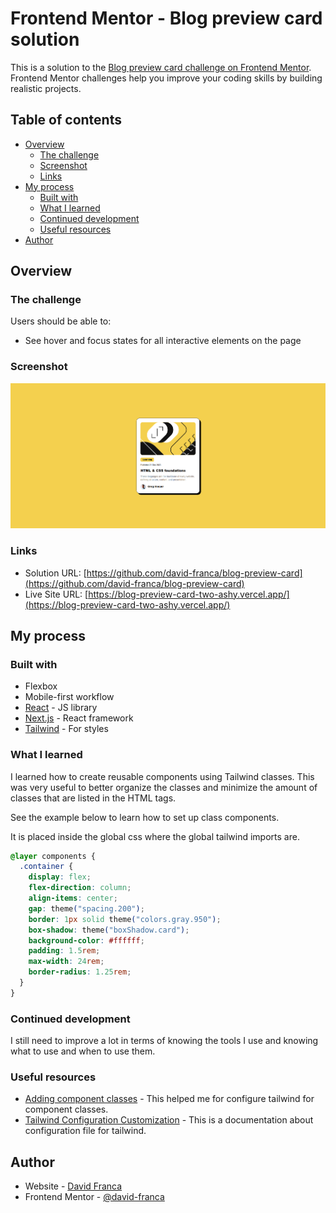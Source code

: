 # Frontend Mentor - Blog preview card solution

This is a solution to the [Blog preview card challenge on Frontend Mentor](https://www.frontendmentor.io/challenges/blog-preview-card-ckPaj01IcS). Frontend Mentor challenges help you improve your coding skills by building realistic projects.

## Table of contents

- [Overview](#overview)
  - [The challenge](#the-challenge)
  - [Screenshot](#screenshot)
  - [Links](#links)
- [My process](#my-process)
  - [Built with](#built-with)
  - [What I learned](#what-i-learned)
  - [Continued development](#continued-development)
  - [Useful resources](#useful-resources)
- [Author](#author)

## Overview

### The challenge

Users should be able to:

- See hover and focus states for all interactive elements on the page

### Screenshot

![](./public/screenshot.png)

### Links

- Solution URL: [https://github.com/david-franca/blog-preview-card](https://github.com/david-franca/blog-preview-card)
- Live Site URL: [https://blog-preview-card-two-ashy.vercel.app/](https://blog-preview-card-two-ashy.vercel.app/)

## My process

### Built with

- Flexbox
- Mobile-first workflow
- [React](https://reactjs.org/) - JS library
- [Next.js](https://nextjs.org/) - React framework
- [Tailwind](https://tailwindcss.com/) - For styles

### What I learned

I learned how to create reusable components using Tailwind classes. This was very useful to better organize the classes and minimize the amount of classes that are listed in the HTML tags.

See the example below to learn how to set up class components.

It is placed inside the global css where the global tailwind imports are.

```css
@layer components {
  .container {
    display: flex;
    flex-direction: column;
    align-items: center;
    gap: theme("spacing.200");
    border: 1px solid theme("colors.gray.950");
    box-shadow: theme("boxShadow.card");
    background-color: #ffffff;
    padding: 1.5rem;
    max-width: 24rem;
    border-radius: 1.25rem;
  }
}
```

### Continued development

I still need to improve a lot in terms of knowing the tools I use and knowing what to use and when to use them.

### Useful resources

- [Adding component classes](https://tailwindcss.com/docs/adding-custom-styles#adding-component-classes) - This helped me for configure tailwind for component classes.
- [Tailwind Configuration Customization](https://tailwindcss.com/docs/configuration) - This is a documentation about configuration file for tailwind.

## Author

- Website - [David Franca](https://davidfranca.vercel.app/)
- Frontend Mentor - [@david-franca](https://www.frontendmentor.io/profile/david-franca)
